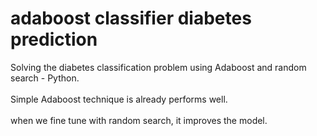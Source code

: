 # adaboost classifier diabetes prediction
Solving the diabetes classification problem using Adaboost and random search - Python.
<br/>
<br/>
Simple Adaboost technique is already performs well.
<br/>
<br/>
when we fine tune with random search, it improves the model.
